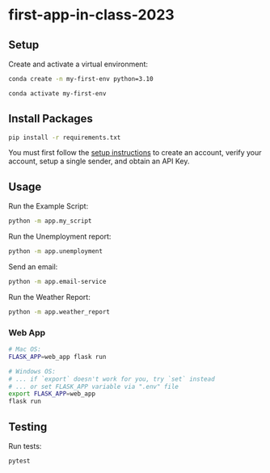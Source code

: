 # first-app-in-class-2023

## Setup

Create and activate a virtual environment:

```sh
conda create -n my-first-env python=3.10

conda activate my-first-env
```

## Install Packages
```sh
pip install -r requirements.txt
```
You must first follow the [setup instructions](https://github.com/prof-rossetti/intro-to-python/blob/main/notes/python/packages/sendgrid.md) to create an account, verify your account, setup a single sender, and obtain an API Key.

## Usage

Run the Example Script:

```sh 
python -m app.my_script
```
Run the Unemployment report:
```sh
python -m app.unemployment
```
Send an email:
```sh
python -m app.email-service
```
Run the Weather Report:
```sh
python -m app.weather_report
```
### Web App
 
```sh
# Mac OS:
FLASK_APP=web_app flask run

# Windows OS:
# ... if `export` doesn't work for you, try `set` instead
# ... or set FLASK_APP variable via ".env" file
export FLASK_APP=web_app
flask run
```
## Testing

Run tests:

```sh
pytest
```